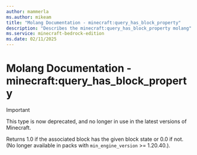 ```yaml
---
author: mammerla
ms.author: mikeam
title: "Molang Documentation - minecraft:query_has_block_property"
description: "Describes the minecraft:query_has_block_property molang"
ms.service: minecraft-bedrock-edition
ms.date: 02/11/2025 
---
```


# Molang Documentation - minecraft:query_has_block_property

> [!IMPORTANT]
> This type is now deprecated, and no longer in use in the latest versions of Minecraft.

Returns 1.0 if the associated block has the given block state or 0.0 if not. (No longer available in packs with `min_engine_version` >= 1.20.40.).
